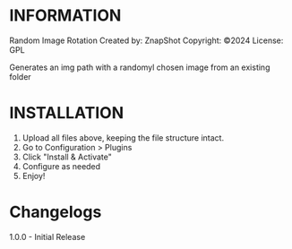 # INFORMATION

Random Image Rotation
Created by: ZnapShot
Copyright: ©2024
License: GPL

Generates an img path with a randomyl chosen image from an existing folder

# INSTALLATION

1. Upload all files above, keeping the file structure intact.
2. Go to Configuration > Plugins
3. Click "Install & Activate"
4. Configure as needed
5. Enjoy!

# Changelogs

1.0.0 - Initial Release
